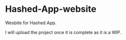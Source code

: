 # Hashed-App-website
Wesbite for Hashed App.

I will upload the project once it is complete as it is a WIP.
